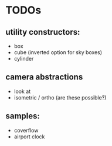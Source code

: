 # TODOs



## utility constructors:

* box
* cube (inverted option for sky boxes)
* cylinder



## camera abstractions

* look at
* isometric / ortho (are these possible?)



## samples:

* coverflow
* airport clock
